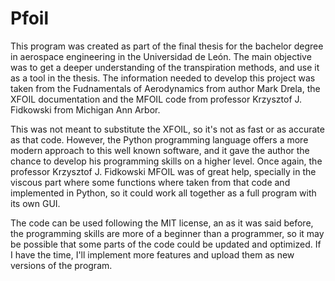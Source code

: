 # Pfoil
 
This program was created as part of the final thesis for the bachelor degree in aerospace engineering in the Universidad de León. The main 
objective was to get a deeper understanding of the transpiration methods, and use it as a tool in the thesis. The information needed to develop this project was taken from the Fudnamentals of Aerodynamics from author Mark Drela, the XFOIL documentation and the MFOIL code from professor Krzysztof J. Fidkowski from Michigan Ann Arbor.

This was not meant to substitute the XFOIL, so it's not as fast or as accurate as that code. However, the Python programming language offers a
more modern approach to this well known software, and it gave the author the chance to develop his programming skills on a higher level. Once again, the professor Krzysztof J. Fidkowski MFOIL was of great help, specially in the viscous part where some functions where taken from that code and implemented in Python, so it could work all together as a full program with its own GUI.

The code can be used following the MIT license, an as it was said before, the programming skills are more of a beginner than a programmer, so it may be possible that some parts of the code could be updated and optimized. If I have the time, I'll implement more features and upload them as new versions of the program.
